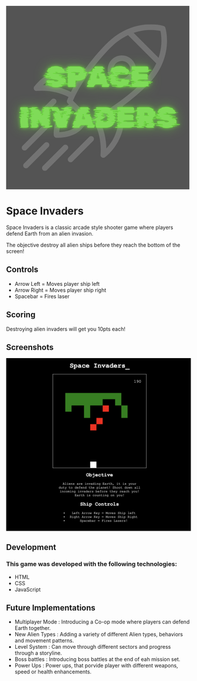![logo](./Images/Logo.png)

# Space Invaders

Space Invaders is a classic arcade style shooter game where players defend Earth from an alien invasion. 

The objective destroy all alien ships before they reach the bottom of the screen!

## Controls

- Arrow Left = Moves player ship left
- Arrow Right = Moves player ship right
- Spacebar = Fires laser

## Scoring

Destroying alien invaders will get you 10pts each! 

## Screenshots

![Gameplay](./Images/Space_Invaders.png)

## Development

### This game was developed with the following technologies:
- HTML
- CSS
- JavaScript

## Future Implementations 

- Multiplayer Mode : Introducing a Co-op mode where players can defend Earth together.
- New Alien Types : Adding a variety of different Alien types, behaviors and movement patterns.
- Level System : Can move through different sectors and progress through a storyline.
- Boss battles : Introducing boss battles at the end of eah mission set.
- Power Ups : Power ups, that porvide player with different weapons, speed or health enhancements.
